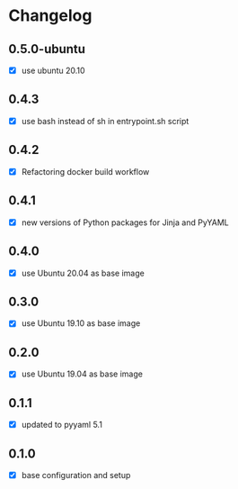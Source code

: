 # Changelog

## 0.5.0-ubuntu

- [x] use ubuntu 20.10

## 0.4.3

- [x] use bash instead of sh in entrypoint.sh script

## 0.4.2

- [x] Refactoring docker build  workflow

## 0.4.1

- [x] new versions of Python packages for Jinja and PyYAML

## 0.4.0

- [x] use Ubuntu 20.04 as base image

## 0.3.0

- [x] use Ubuntu 19.10 as base image

## 0.2.0

- [x] use Ubuntu 19.04 as base image

## 0.1.1

- [x] updated to pyyaml 5.1

## 0.1.0

- [x] base configuration and setup

